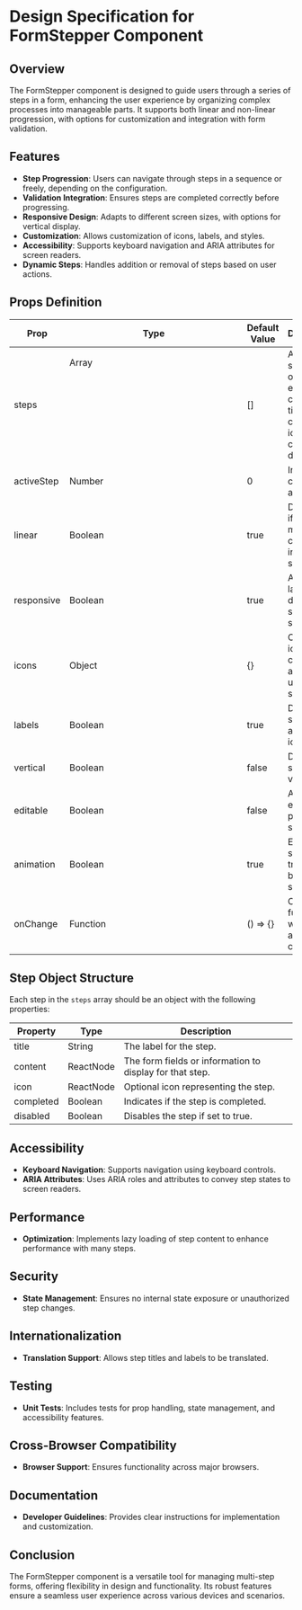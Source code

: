 # Design Specification for FormStepper Component

## Overview

The FormStepper component is designed to guide users through a series of steps in a form, enhancing the user experience by organizing complex processes into manageable parts. It supports both linear and non-linear progression, with options for customization and integration with form validation.

## Features

- **Step Progression**: Users can navigate through steps in a sequence or freely, depending on the configuration.
- **Validation Integration**: Ensures steps are completed correctly before progressing.
- **Responsive Design**: Adapts to different screen sizes, with options for vertical display.
- **Customization**: Allows customization of icons, labels, and styles.
- **Accessibility**: Supports keyboard navigation and ARIA attributes for screen readers.
- **Dynamic Steps**: Handles addition or removal of steps based on user actions.

## Props Definition

| Prop           | Type                | Default Value | Description                                                                 |
|----------------|---------------------|---------------|-----------------------------------------------------------------------------|
| steps          | Array<Object>       | []            | Array of step objects, each containing title, content, icon, completed, disabled. |
| activeStep     | Number              | 0             | Index of the currently active step.                                        |
| linear         | Boolean             | true          | Determines if steps must be completed in sequence.                         |
| responsive     | Boolean             | true          | Adapts layout for different screen sizes.                                   |
| icons          | Object              | {}            | Custom icons for completed, active, and upcoming steps.                     |
| labels         | Boolean             | true          | Displays step labels alongside icons.                                      |
| vertical       | Boolean             | false         | Displays steps vertically.                                                |
| editable       | Boolean             | false         | Allows editing of previous steps.                                          |
| animation      | Boolean             | true          | Enables smooth transitions between steps.                                  |
| onChange       | Function            | () => {}       | Callback function when the active step changes.                             |

## Step Object Structure

Each step in the `steps` array should be an object with the following properties:

| Property   | Type    | Description                                                                 |
|------------|---------|-----------------------------------------------------------------------------|
| title      | String  | The label for the step.                                                    |
| content    | ReactNode | The form fields or information to display for that step.                  |
| icon       | ReactNode | Optional icon representing the step.                                     |
| completed  | Boolean | Indicates if the step is completed.                                       |
| disabled   | Boolean | Disables the step if set to true.                                         |

## Accessibility

- **Keyboard Navigation**: Supports navigation using keyboard controls.
- **ARIA Attributes**: Uses ARIA roles and attributes to convey step states to screen readers.

## Performance

- **Optimization**: Implements lazy loading of step content to enhance performance with many steps.

## Security

- **State Management**: Ensures no internal state exposure or unauthorized step changes.

## Internationalization

- **Translation Support**: Allows step titles and labels to be translated.

## Testing

- **Unit Tests**: Includes tests for prop handling, state management, and accessibility features.

## Cross-Browser Compatibility

- **Browser Support**: Ensures functionality across major browsers.

## Documentation

- **Developer Guidelines**: Provides clear instructions for implementation and customization.

## Conclusion

The FormStepper component is a versatile tool for managing multi-step forms, offering flexibility in design and functionality. Its robust features ensure a seamless user experience across various devices and scenarios.